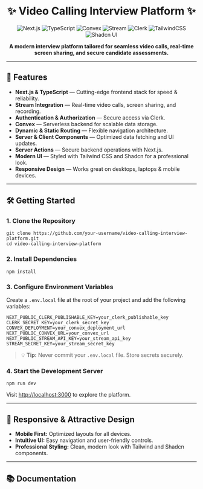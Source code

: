 <h1 align="center">✨ Video Calling Interview Platform ✨</h1>

<p align="center">
  <img src="https://img.shields.io/badge/Next.js-13+-blue?logo=nextdotjs" alt="Next.js" />
  <img src="https://img.shields.io/badge/TypeScript-4+-3178c6?logo=typescript" alt="TypeScript" />
  <img src="https://img.shields.io/badge/Convex-cloud-ffbe00?logo=convex" alt="Convex" />
  <img src="https://img.shields.io/badge/Stream-video-cb38d3?logo=stream" alt="Stream" />
  <img src="https://img.shields.io/badge/Clerk-authentication-3a3a3a?logo=clerk" alt="Clerk" />
  <img src="https://img.shields.io/badge/TailwindCSS-2.0+-38bdf8?logo=tailwindcss" alt="TailwindCSS" />
  <img src="https://img.shields.io/badge/Shadcn-UI-f472b6" alt="Shadcn UI" />
</p>

<p align="center">
  <b>A modern interview platform tailored for seamless video calls, real-time screen sharing, and secure candidate assessments.</b>
</p>


---

## 🚀 Features

- **Next.js & TypeScript** — Cutting-edge frontend stack for speed & reliability.
- **Stream Integration** — Real-time video calls, screen sharing, and recording.
- **Authentication & Authorization** — Secure access via Clerk.
- **Convex** — Serverless backend for scalable data storage.
- **Dynamic & Static Routing** — Flexible navigation architecture.
- **Server & Client Components** — Optimized data fetching and UI updates.
- **Server Actions** — Secure backend operations with Next.js.
- **Modern UI** — Styled with Tailwind CSS and Shadcn for a professional look.
- **Responsive Design** — Works great on desktops, laptops & mobile devices.

---

## 🛠️ Getting Started

### 1. Clone the Repository

```shell
git clone https://github.com/your-username/video-calling-interview-platform.git
cd video-calling-interview-platform
```

### 2. Install Dependencies

```shell
npm install
```

### 3. Configure Environment Variables

Create a `.env.local` file at the root of your project and add the following variables:

```env
NEXT_PUBLIC_CLERK_PUBLISHABLE_KEY=your_clerk_publishable_key
CLERK_SECRET_KEY=your_clerk_secret_key
CONVEX_DEPLOYMENT=your_convex_deployment_url
NEXT_PUBLIC_CONVEX_URL=your_convex_url
NEXT_PUBLIC_STREAM_API_KEY=your_stream_api_key
STREAM_SECRET_KEY=your_stream_secret_key
```

> 💡 **Tip:** Never commit your `.env.local` file. Store secrets securely.

### 4. Start the Development Server

```shell
npm run dev
```

Visit [http://localhost:3000](http://localhost:3000) to explore the platform.

---

## 📱 Responsive & Attractive Design

- **Mobile First:** Optimized layouts for all devices.
- **Intuitive UI:** Easy navigation and user-friendly controls.
- **Professional Styling:** Clean, modern look with Tailwind and Shadcn components.

---

## 📚 Documentation


